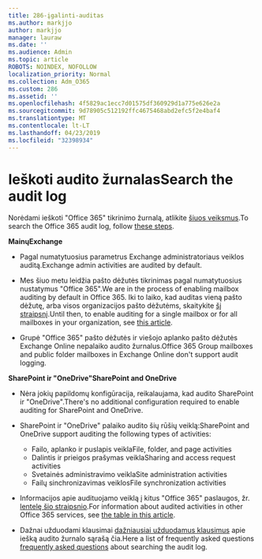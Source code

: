 ```yaml
---
title: 286-įgalinti-auditas
ms.author: markjjo
author: markjjo
manager: lauraw
ms.date: ''
ms.audience: Admin
ms.topic: article
ROBOTS: NOINDEX, NOFOLLOW
localization_priority: Normal
ms.collection: Adm_O365
ms.custom: 286
ms.assetid: ''
ms.openlocfilehash: 4f5829ac1ecc7d01575df360929d1a775e626e2a
ms.sourcegitcommit: 9d78905c512192ffc4675468abd2efc5f2e4baf4
ms.translationtype: MT
ms.contentlocale: lt-LT
ms.lasthandoff: 04/23/2019
ms.locfileid: "32398934"
---
```

# <a name="search-the-audit-log"></a><span data-ttu-id="ea4b7-102">Ieškoti audito žurnalas</span><span class="sxs-lookup"><span data-stu-id="ea4b7-102">Search the audit log</span></span>

<span data-ttu-id="ea4b7-103">Norėdami ieškoti "Office 365" tikrinimo žurnalą, atlikite [šiuos veiksmus](https://docs.microsoft.com/office365/securitycompliance/search-the-audit-log-in-security-and-compliance#search-the-audit-log).</span><span class="sxs-lookup"><span data-stu-id="ea4b7-103">To search the Office 365 audit log, follow [these steps](https://docs.microsoft.com/office365/securitycompliance/search-the-audit-log-in-security-and-compliance#search-the-audit-log).</span></span> 

<span data-ttu-id="ea4b7-104">**Mainų**</span><span class="sxs-lookup"><span data-stu-id="ea4b7-104">**Exchange**</span></span>

- <span data-ttu-id="ea4b7-105">Pagal numatytuosius parametrus Exchange administratoriaus veiklos auditą.</span><span class="sxs-lookup"><span data-stu-id="ea4b7-105">Exchange admin activities are audited by default.</span></span>

- <span data-ttu-id="ea4b7-106">Mes šiuo metu leidžia pašto dėžutės tikrinimas pagal numatytuosius nustatymus "Office 365".</span><span class="sxs-lookup"><span data-stu-id="ea4b7-106">We are in the process of enabling mailbox auditing by default in Office 365.</span></span> <span data-ttu-id="ea4b7-107">Iki to laiko, kad auditas vieną pašto dėžutę, arba visos organizacijos pašto dėžutėms, skaitykite [šį straipsnį](https://docs.microsoft.com/office365/securitycompliance/enable-mailbox-auditing).</span><span class="sxs-lookup"><span data-stu-id="ea4b7-107">Until then, to enable auditing for a single mailbox or for all mailboxes in your organization, see  [this article](https://docs.microsoft.com/office365/securitycompliance/enable-mailbox-auditing).</span></span>

- <span data-ttu-id="ea4b7-108">Grupė "Office 365" pašto dėžutės ir viešojo aplanko pašto dėžutės Exchange Online nepalaiko audito žurnalus.</span><span class="sxs-lookup"><span data-stu-id="ea4b7-108">Office 365 Group mailboxes and public folder mailboxes in Exchange Online don't support audit logging.</span></span>

<span data-ttu-id="ea4b7-109">**SharePoint ir "OneDrive"**</span><span class="sxs-lookup"><span data-stu-id="ea4b7-109">**SharePoint and OneDrive**</span></span>

- <span data-ttu-id="ea4b7-110">Nėra jokių papildomų konfigūracija, reikalaujama, kad audito SharePoint ir "OneDrive".</span><span class="sxs-lookup"><span data-stu-id="ea4b7-110">There's no additional configuration required to enable auditing for SharePoint and OneDrive.</span></span>

- <span data-ttu-id="ea4b7-111">SharePoint ir "OneDrive" palaiko audito šių rūšių veiklą:</span><span class="sxs-lookup"><span data-stu-id="ea4b7-111">SharePoint and OneDrive support auditing the following types of activities:</span></span> 

    - <span data-ttu-id="ea4b7-112">Failo, aplanko ir puslapis veikla</span><span class="sxs-lookup"><span data-stu-id="ea4b7-112">File, folder, and page activities</span></span>
    - <span data-ttu-id="ea4b7-113">Dalintis ir prieigos prašymas veikla</span><span class="sxs-lookup"><span data-stu-id="ea4b7-113">Sharing and access request activities</span></span>
    - <span data-ttu-id="ea4b7-114">Svetainės administravimo veikla</span><span class="sxs-lookup"><span data-stu-id="ea4b7-114">Site administration activities</span></span>
    - <span data-ttu-id="ea4b7-115">Failų sinchronizavimas veiklos</span><span class="sxs-lookup"><span data-stu-id="ea4b7-115">File synchronization activities</span></span>

- <span data-ttu-id="ea4b7-116">Informacijos apie audituojamo veiklą į kitus "Office 365" paslaugos, žr. [lentelę šio straipsnio](https://docs.microsoft.com/office365/securitycompliance/search-the-audit-log-in-security-and-compliance#audited-activities).</span><span class="sxs-lookup"><span data-stu-id="ea4b7-116">For information about audited activities in other Office 365 services, see  [the table in this article](https://docs.microsoft.com/office365/securitycompliance/search-the-audit-log-in-security-and-compliance#audited-activities).</span></span>

- <span data-ttu-id="ea4b7-117">Dažnai užduodami klausimai [dažniausiai užduodamus klausimus](https://docs.microsoft.com/office365/securitycompliance/search-the-audit-log-in-security-and-compliance#frequently-asked-questions) apie iešką audito žurnalo sąrašą čia.</span><span class="sxs-lookup"><span data-stu-id="ea4b7-117">Here a list of frequently asked questions [frequently asked questions](https://docs.microsoft.com/office365/securitycompliance/search-the-audit-log-in-security-and-compliance#frequently-asked-questions) about searching the audit log.</span></span>